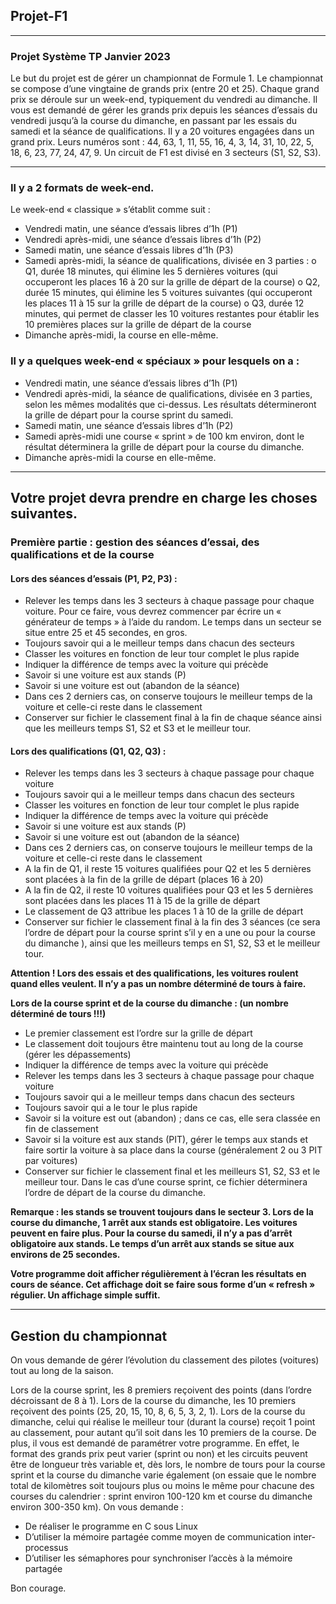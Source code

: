 ## Projet-F1
***

### Projet Système TP Janvier 2023

Le but du projet est de gérer un championnat de Formule 1.
Le championnat se compose d’une vingtaine de grands prix (entre 20 et 25). Chaque grand prix se déroule sur un week-end, typiquement du vendredi au dimanche.
Il vous est demandé de gérer les grands prix depuis les séances d’essais du vendredi jusqu’à la course du dimanche, en passant par les essais du samedi et la séance de qualifications.
Il y a 20 voitures engagées dans un grand prix.
Leurs numéros sont : 44, 63, 1, 11, 55, 16, 4, 3, 14, 31, 10, 22, 5, 18, 6, 23, 77, 24, 47, 9.
Un circuit de F1 est divisé en 3 secteurs (S1, S2, S3).

***
### Il y a 2 formats de week-end.

Le week-end « classique » s’établit comme suit :
- Vendredi matin, une séance d’essais libres d’1h (P1)
- Vendredi après-midi, une séance d’essais libres d’1h (P2)
- Samedi matin, une séance d’essais libres d’1h (P3)
- Samedi après-midi, la séance de qualifications, divisée en 3 parties :
    o Q1, durée 18 minutes, qui élimine les 5 dernières voitures (qui occuperont les places 16 à 20 sur la grille de départ de la course)
    o Q2, durée 15 minutes, qui élimine les 5 voitures suivantes (qui occuperont les places 11 à 15 sur la grille de départ de la course)
    o Q3, durée 12 minutes, qui permet de classer les 10 voitures restantes pour établir les 10 premières places sur la grille de départ de la course
- Dimanche après-midi, la course en elle-même.

### Il y a quelques week-end « spéciaux » pour lesquels on a :

- Vendredi matin, une séance d’essais libres d’1h (P1)
- Vendredi après-midi, la séance de qualifications, divisée en 3 parties, selon les mêmes modalités que ci-dessus. Les résultats détermineront la grille de départ pour la course sprint du samedi.
- Samedi matin, une séance d’essais libres d’1h (P2)
- Samedi après-midi une course « sprint » de 100 km environ, dont le résultat déterminera la grille de départ pour la course du dimanche.
- Dimanche après-midi la course en elle-même.

***
## Votre projet devra prendre en charge les choses suivantes.

### Première partie : gestion des séances d’essai, des qualifications et de la course

#### Lors des séances d’essais (P1, P2, P3) :

- Relever les temps dans les 3 secteurs à chaque passage pour chaque voiture. Pour ce faire, vous devrez commencer par écrire un « générateur de temps » à l’aide du random. Le temps dans un secteur se situe entre 25 et 45 secondes, en gros.
- Toujours savoir qui a le meilleur temps dans chacun des secteurs
- Classer les voitures en fonction de leur tour complet le plus rapide
- Indiquer la différence de temps avec la voiture qui précède
- Savoir si une voiture est aux stands (P)
- Savoir si une voiture est out (abandon de la séance)
- Dans ces 2 derniers cas, on conserve toujours le meilleur temps de la voiture et celle-ci reste dans le classement
- Conserver sur fichier le classement final à la fin de chaque séance ainsi que les meilleurs temps S1, S2 et S3 et le meilleur tour.

#### Lors des qualifications (Q1, Q2, Q3) :

- Relever les temps dans les 3 secteurs à chaque passage pour chaque voiture
- Toujours savoir qui a le meilleur temps dans chacun des secteurs
- Classer les voitures en fonction de leur tour complet le plus rapide
- Indiquer la différence de temps avec la voiture qui précède
- Savoir si une voiture est aux stands (P)
- Savoir si une voiture est out (abandon de la séance)
- Dans ces 2 derniers cas, on conserve toujours le meilleur temps de la voiture et celle-ci reste dans le classement
- A la fin de Q1, il reste 15 voitures qualifiées pour Q2 et les 5 dernières sont placées à la fin de la grille de départ (places 16 à 20)
- A la fin de Q2, il reste 10 voitures qualifiées pour Q3 et les 5 dernières sont placées dans les places 11 à 15 de la grille de départ
- Le classement de Q3 attribue les places 1 à 10 de la grille de départ
- Conserver sur fichier le classement final à la fin des 3 séances (ce sera l’ordre de départ pour la course sprint s’il y en a une ou pour la course du dimanche ), ainsi que les meilleurs temps en S1, S2, S3 et le meilleur tour.

**Attention ! Lors des essais et des qualifications, les voitures roulent quand elles veulent. Il n’y a pas un nombre déterminé de tours à faire.**

**Lors de la course sprint et de la course du dimanche : (un nombre déterminé de tours !!!)**

- Le premier classement est l’ordre sur la grille de départ
- Le classement doit toujours être maintenu tout au long de la course (gérer les dépassements)
- Indiquer la différence de temps avec la voiture qui précède
- Relever les temps dans les 3 secteurs à chaque passage pour chaque voiture
- Toujours savoir qui a le meilleur temps dans chacun des secteurs
- Toujours savoir qui a le tour le plus rapide
- Savoir si la voiture est out (abandon) ; dans ce cas, elle sera classée en fin de classement
- Savoir si la voiture est aux stands (PIT), gérer le temps aux stands et faire sortir la voiture à sa place dans la course (généralement 2 ou 3 PIT par voitures)
- Conserver sur fichier le classement final et les meilleurs S1, S2, S3 et le meilleur tour. Dans le cas d’une course sprint, ce fichier déterminera l’ordre de départ de la course du dimanche.

**Remarque : les stands se trouvent toujours dans le secteur 3. Lors de la course du dimanche, 1 arrêt aux stands est obligatoire. Les voitures peuvent en faire plus. 
Pour la course du samedi, il n’y a pas d’arrêt obligatoire aux stands. Le temps d’un arrêt aux stands se situe aux environs de 25 secondes.**

**Votre programme doit afficher régulièrement à l’écran les résultats en cours de séance. Cet affichage doit se faire sous forme d’un « refresh » régulier. Un affichage simple suffit.**

***

## Gestion du championnat

On vous demande de gérer l’évolution du classement des pilotes (voitures) tout au long de la saison.

Lors de la course sprint, les 8 premiers reçoivent des points (dans l’ordre décroissant de 8 à 1).
Lors de la course du dimanche, les 10 premiers reçoivent des points (25, 20, 15, 10, 8, 6, 5, 3, 2, 1).
Lors de la course du dimanche, celui qui réalise le meilleur tour (durant la course) reçoit 1 point au classement, pour autant qu’il soit dans les 10 premiers de la course.
De plus, il vous est demandé de paramétrer votre programme.
En effet, le format des grands prix peut varier (sprint ou non) et les circuits peuvent être de longueur très variable et, dès lors, le nombre de tours pour la course sprint et la course du dimanche varie également (on essaie que le nombre total de kilomètres soit toujours plus ou moins le même pour chacune des courses du calendrier : sprint environ 100-120 km et course du dimanche environ 300-350 km).
On vous demande :
- De réaliser le programme en C sous Linux
- D’utiliser la mémoire partagée comme moyen de communication inter-processus
- D’utiliser les sémaphores pour synchroniser l’accès à la mémoire partagée

Bon courage.

